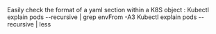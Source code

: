 Easily check the format of a yaml section within a K8S object : 
Kubectl explain pods --recursive | grep envFrom -A3 
Kubectl explain pods --recursive | less
